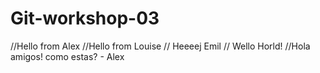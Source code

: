 # Git-workshop-03
//Hello from Alex
//Hello from Louise
// Heeeej Emil
// Wello Horld!
//Hola amigos! como estas? - Alex